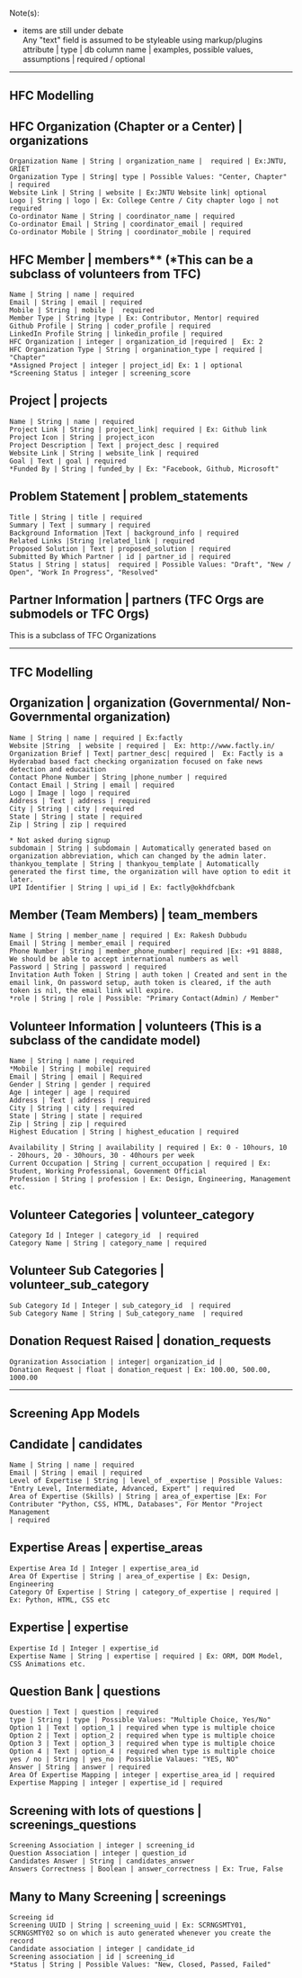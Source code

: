 Note(s):

* items are still under debate  
Any "text" field is assumed to be styleable using markup/plugins  
attribute | type | db column name | examples, possible values, assumptions | required / optional


------------------------------------------------------------------------------------------------------
HFC Modelling
------------------------------------------------------------------------------------------------------

## HFC Organization (Chapter or a Center) | organizations
    Organization Name | String | organization_name |  required | Ex:JNTU, GRIET
    Organization Type | String| type | Possible Values: "Center, Chapter" | required
    Website Link | String | website | Ex:JNTU Website link| optional
    Logo | String | logo | Ex: College Centre / City chapter logo | not required
    Co-ordinator Name | String | coordinator_name | required  
    Co-ordinator Email | String | coordinator_email | required  
    Co-ordinator Mobile | String | coordinator_mobile | required  

## HFC Member | members** (*This can be a subclass of volunteers from TFC)
    Name | String | name | required  
    Email | String | email | required    
    Mobile | String | mobile |  required   
    Member Type | String |type | Ex: Contributor, Mentor| required      
    Github Profile | String | coder_profile | required  
    LinkedIn Profile String | linkedin_profile | required  
    HFC Organization | integer | organization_id |required |  Ex: 2   
    HFC Organization Type | String | organination_type | required | "Chapter"  
    *Assigned Project | integer | project_id| Ex: 1 | optional  
    *Screening Status | integer | screening_score 

## Project | projects
    Name | String | name | required   
    Project Link | String | project_link| required | Ex: Github link  
    Project Icon | String | project_icon  
    Project Description | Text | project_desc | required  
    Website Link | String | website_link | required  
    Goal | Text | goal | required  
    *Funded By | String | funded_by | Ex: "Facebook, Github, Microsoft"  

## Problem Statement | problem_statements
    Title | String | title | required  
    Summary | Text | summary | required  
    Background Information |Text | background_info | required  
    Related Links |String |related_link | required  
    Proposed Solution | Text | proposed_solution | required  
    Submitted By Which Partner | id | partner_id | required  
    Status | String | status|  required | Possible Values: "Draft", "New / Open", "Work In Progress", "Resolved"  

## Partner Information | partners (TFC Orgs are submodels or TFC Orgs)
This is a subclass of TFC Organizations 

------------------------------------------------------------------------------------------------------
TFC Modelling
------------------------------------------------------------------------------------------------------

## Organization | organization (Governmental/ Non-Governmental organization)
    Name | String | name | required | Ex:factly
    Website |String  | website | required |  Ex: http://www.factly.in/
    Organization Brief | Text| partner_desc| required |  Ex: Factly is a Hyderabad based fact checking organization focused on fake news detection and educaition
    Contact Phone Number | String |phone_number | required 
    Contact Email | String | email | required
    Logo | Image | logo | required
    Address | Text | address | required  
    City | String | city | required  
    State | String | state | required  
    Zip | String | zip | required  
    
    * Not asked during signup
    subdomain | String | subdomain | Automatically generated based on organization abbreviation, which can changed by the admin later.
    thankyou_template | String | thankyou_template | Automatically generated the first time, the organization will have option to edit it later.
    UPI Identifier | String | upi_id | Ex: factly@okhdfcbank
    
## Member (Team Members) | team_members
    Name | String | member_name | required | Ex: Rakesh Dubbudu
    Email | String | member_email | required
    Phone Number | String | member_phone_number| required |Ex: +91 8888, We should be able to accept international numbers as well    
    Password | String | password | required
    Invitation Auth Token | String | auth token | Created and sent in the email link, On password setup, auth token is cleared, if the auth token is nil, the email link will expire.
    *role | String | role | Possible: "Primary Contact(Admin) / Member"

## Volunteer Information | volunteers (This is a subclass of the candidate model)
    Name | String | name | required 
    *Mobile | String | mobile| required
    Email | String | email | Required
    Gender | String | gender | required
    Age | integer | age | required
    Address | Text | address | required  
    City | String | city | required
    State | String | state | required
    Zip | String | zip | required
    Highest Education | String | highest_education | required
    
    Availability | String | availability | required | Ex: 0 - 10hours, 10 - 20hours, 20 - 30hours, 30 - 40hours per week
    Current Occupation | String | current_occupation | required | Ex: Student, Working Professional, Govenment Official
    Profession | String | profession | Ex: Design, Engineering, Management etc.

## Volunteer Categories | volunteer_category
    Category Id | Integer | category_id  | required
    Category Name | String | category_name | required

## Volunteer Sub Categories | volunteer_sub_category  
    Sub Category Id | Integer | sub_category_id  | required
    Sub Category Name | String | Sub_category_name  | required  

## Donation Request Raised | donation_requests
    Ogranization Association | integer| organization_id | 
    Donation Request | float | donation_request | Ex: 100.00, 500.00, 1000.00
    
------------------------------------------------------------------------------------------------------
Screening App Models
------------------------------------------------------------------------------------------------------

## Candidate | candidates
    Name | String | name | required
    Email | String | email | required
    Level of Expertise | String | level_of _expertise | Possible Values: "Entry Level, Intermediate, Advanced, Expert" | required
    Area of Expertise (Skills) | String | area_of_expertise |Ex: For Contributer "Python, CSS, HTML, Databases", For Mentor "Project Management
    | required
    
## Expertise Areas | expertise_areas
    Expertise Area Id | Integer | expertise_area_id
    Area Of Expertise | String | area_of_expertise | Ex: Design, Engineering
    Category Of Expertise | String | category_of_expertise | required | Ex: Python, HTML, CSS etc
    
## Expertise | expertise     
    Expertise Id | Integer | expertise_id
    Expertise Name | String | expertise | required | Ex: ORM, DOM Model, CSS Animations etc.
    
## Question Bank | questions
    Question | Text | question | required 
    type | String | type | Possible Values: "Multiple Choice, Yes/No"
    Option 1 | Text | option_1 | required when type is multiple choice
    Option 2 | Text | option_2 | required when type is multiple choice
    Option 3 | Text | option_3 | required when type is multiple choice
    Option 4 | Text | option_4 | required when type is multiple choice
    yes / no | String | yes_no | Possiblie Valaues: "YES, NO"
    Answer | String | answer | required
    Area Of Expertise Mapping | integer | expertise_area_id | required
    Expertise Mapping | integer | expertise_id | required

## Screening with lots of questions | screenings_questions
    Screening Association | integer | screening_id
    Question Association | integer | question_id
    Candidates Answer | String | candidates_answer
    Answers Correctness | Boolean | answer_correctness | Ex: True, False

## Many to Many Screening | screenings
    Screeing id
    Screening UUID | String | screening_uuid | Ex: SCRNGSMTY01, SCRNGSMTY02 so on which is auto generated whenever you create the record
    Candidate association | integer | candidate_id
    Screening association | id | screening_id
    *Status | String | Possible Values: "New, Closed, Passed, Failed"
